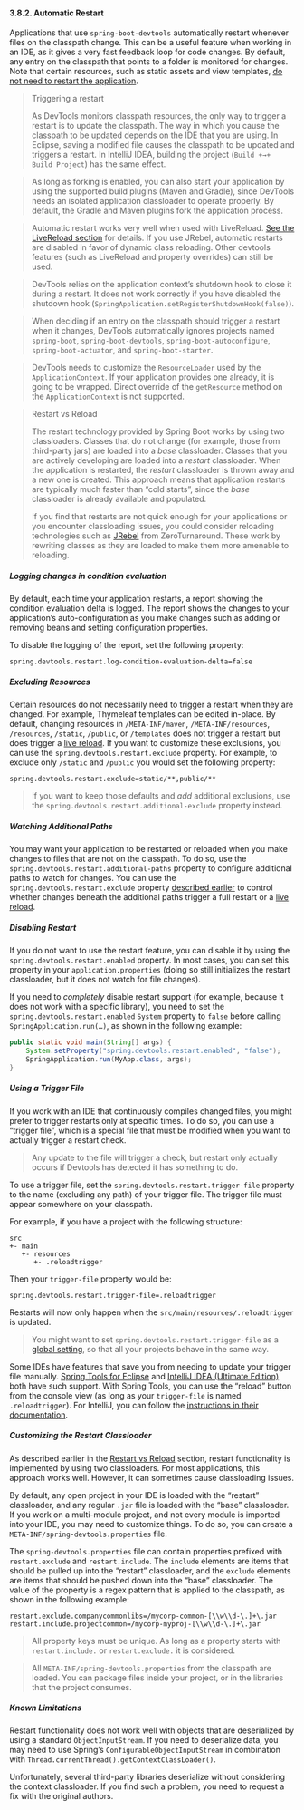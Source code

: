#### 3.8.2. Automatic Restart

Applications that use `spring-boot-devtools` automatically restart whenever files on the classpath change. This can be a useful feature when working in an IDE, as it gives a very fast feedback loop for code changes. By default, any entry on the classpath that points to a folder is monitored for changes. Note that certain resources, such as static assets and view templates, [do not need to restart the application](https://docs.spring.io/spring-boot/docs/2.2.2.RELEASE/reference/htmlsingle/#using-boot-devtools-restart-exclude).

> Triggering a restart
>
> As DevTools monitors classpath resources, the only way to trigger a restart is to update the classpath. The way in which you cause the classpath to be updated depends on the IDE that you are using. In Eclipse, saving a modified file causes the classpath to be updated and triggers a restart. In IntelliJ IDEA, building the project (`Build +→+ Build Project`) has the same effect.

> As long as forking is enabled, you can also start your application by using the supported build plugins (Maven and Gradle), since DevTools needs an isolated application classloader to operate properly. By default, the Gradle and Maven plugins fork the application process.

>Automatic restart works very well when used with LiveReload. [See the LiveReload section](https://docs.spring.io/spring-boot/docs/2.2.2.RELEASE/reference/htmlsingle/#using-boot-devtools-livereload) for details. If you use JRebel, automatic restarts are disabled in favor of dynamic class reloading. Other devtools features (such as LiveReload and property overrides) can still be used.

> DevTools relies on the application context’s shutdown hook to close it during a restart. It does not work correctly if you have disabled the shutdown hook (`SpringApplication.setRegisterShutdownHook(false)`).

> When deciding if an entry on the classpath should trigger a restart when it changes, DevTools automatically ignores projects named `spring-boot`, `spring-boot-devtools`, `spring-boot-autoconfigure`, `spring-boot-actuator`, and `spring-boot-starter`.

> DevTools needs to customize the `ResourceLoader` used by the `ApplicationContext`. If your application provides one already, it is going to be wrapped. Direct override of the `getResource` method on the `ApplicationContext` is not supported.

> Restart vs Reload
>
> The restart technology provided by Spring Boot works by using two classloaders. Classes that do not change (for example, those from third-party jars) are loaded into a *base* classloader. Classes that you are actively developing are loaded into a *restart* classloader. When the application is restarted, the *restart* classloader is thrown away and a new one is created. This approach means that application restarts are typically much faster than “cold starts”, since the *base* classloader is already available and populated.
>
> If you find that restarts are not quick enough for your applications or you encounter classloading issues, you could consider reloading technologies such as [JRebel](https://jrebel.com/software/jrebel/) from ZeroTurnaround. These work by rewriting classes as they are loaded to make them more amenable to reloading.

##### Logging changes in condition evaluation

By default, each time your application restarts, a report showing the condition evaluation delta is logged. The report shows the changes to your application’s auto-configuration as you make changes such as adding or removing beans and setting configuration properties.

To disable the logging of the report, set the following property:

```
spring.devtools.restart.log-condition-evaluation-delta=false
```

##### Excluding Resources

Certain resources do not necessarily need to trigger a restart when they are changed. For example, Thymeleaf templates can be edited in-place. By default, changing resources in `/META-INF/maven`, `/META-INF/resources`, `/resources`, `/static`, `/public`, or `/templates` does not trigger a restart but does trigger a [live reload](https://docs.spring.io/spring-boot/docs/2.2.2.RELEASE/reference/htmlsingle/#using-boot-devtools-livereload). If you want to customize these exclusions, you can use the `spring.devtools.restart.exclude` property. For example, to exclude only `/static` and `/public` you would set the following property:

```
spring.devtools.restart.exclude=static/**,public/**
```

> If you want to keep those defaults and *add* additional exclusions, use the `spring.devtools.restart.additional-exclude` property instead.

##### Watching Additional Paths

You may want your application to be restarted or reloaded when you make changes to files that are not on the classpath. To do so, use the `spring.devtools.restart.additional-paths` property to configure additional paths to watch for changes. You can use the `spring.devtools.restart.exclude` property [described earlier](https://docs.spring.io/spring-boot/docs/2.2.2.RELEASE/reference/htmlsingle/#using-boot-devtools-restart-exclude) to control whether changes beneath the additional paths trigger a full restart or a [live reload](https://docs.spring.io/spring-boot/docs/2.2.2.RELEASE/reference/htmlsingle/#using-boot-devtools-livereload).

##### Disabling Restart

If you do not want to use the restart feature, you can disable it by using the `spring.devtools.restart.enabled` property. In most cases, you can set this property in your `application.properties` (doing so still initializes the restart classloader, but it does not watch for file changes).

If you need to *completely* disable restart support (for example, because it does not work with a specific library), you need to set the `spring.devtools.restart.enabled` `System` property to `false` before calling `SpringApplication.run(…)`, as shown in the following example:

```java
public static void main(String[] args) {
    System.setProperty("spring.devtools.restart.enabled", "false");
    SpringApplication.run(MyApp.class, args);
}
```

##### Using a Trigger File

If you work with an IDE that continuously compiles changed files, you might prefer to trigger restarts only at specific times. To do so, you can use a “trigger file”, which is a special file that must be modified when you want to actually trigger a restart check.

> Any update to the file will trigger a check, but restart only actually occurs if Devtools has detected it has something to do.

To use a trigger file, set the `spring.devtools.restart.trigger-file` property to the name (excluding any path) of your trigger file. The trigger file must appear somewhere on your classpath.

For example, if you have a project with the following structure:

```
src
+- main
   +- resources
      +- .reloadtrigger
```

Then your `trigger-file` property would be:

```properties
spring.devtools.restart.trigger-file=.reloadtrigger
```

Restarts will now only happen when the `src/main/resources/.reloadtrigger` is updated.

> You might want to set `spring.devtools.restart.trigger-file` as a [global setting](https://docs.spring.io/spring-boot/docs/2.2.2.RELEASE/reference/htmlsingle/#using-boot-devtools-globalsettings), so that all your projects behave in the same way.

Some IDEs have features that save you from needing to update your trigger file manually. [Spring Tools for Eclipse](https://spring.io/tools) and [IntelliJ IDEA (Ultimate Edition)](https://www.jetbrains.com/idea/) both have such support. With Spring Tools, you can use the “reload” button from the console view (as long as your `trigger-file` is named `.reloadtrigger`). For IntelliJ, you can follow the [instructions in their documentation](https://www.jetbrains.com/help/idea/spring-boot.html#configure-application-update-policies-with-devtools).

##### Customizing the Restart Classloader

As described earlier in the [Restart vs Reload](https://docs.spring.io/spring-boot/docs/2.2.2.RELEASE/reference/htmlsingle/#using-spring-boot-restart-vs-reload) section, restart functionality is implemented by using two classloaders. For most applications, this approach works well. However, it can sometimes cause classloading issues.

By default, any open project in your IDE is loaded with the “restart” classloader, and any regular `.jar` file is loaded with the “base” classloader. If you work on a multi-module project, and not every module is imported into your IDE, you may need to customize things. To do so, you can create a `META-INF/spring-devtools.properties` file.

The `spring-devtools.properties` file can contain properties prefixed with `restart.exclude` and `restart.include`. The `include` elements are items that should be pulled up into the “restart” classloader, and the `exclude` elements are items that should be pushed down into the “base” classloader. The value of the property is a regex pattern that is applied to the classpath, as shown in the following example:

```properties
restart.exclude.companycommonlibs=/mycorp-common-[\\w\\d-\.]+\.jar
restart.include.projectcommon=/mycorp-myproj-[\\w\\d-\.]+\.jar
```

> All property keys must be unique. As long as a property starts with `restart.include.` or `restart.exclude.` it is considered.

> All `META-INF/spring-devtools.properties` from the classpath are loaded. You can package files inside your project, or in the libraries that the project consumes.

##### Known Limitations

Restart functionality does not work well with objects that are deserialized by using a standard `ObjectInputStream`. If you need to deserialize data, you may need to use Spring’s `ConfigurableObjectInputStream` in combination with `Thread.currentThread().getContextClassLoader()`.

Unfortunately, several third-party libraries deserialize without considering the context classloader. If you find such a problem, you need to request a fix with the original authors.